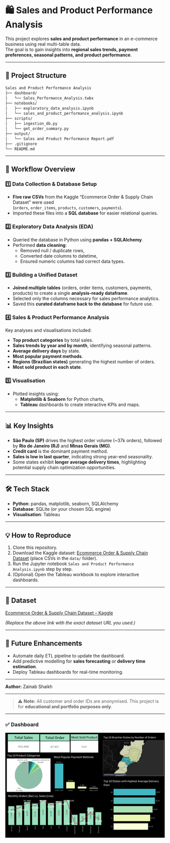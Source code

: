 # 🛍️ Sales and Product Performance Analysis

This project explores **sales and product performance** in an e-commerce business using real multi-table data.  
The goal is to gain insights into **regional sales trends, payment preferences, seasonal patterns, and product performance**.

---

## 📂 Project Structure

```
Sales and Product Performance Analysis
├── dashboard/
│   └── Sales_Performance_Analysis.twbx
├── notebooks/
│   ├── exploratory_data_analysis.ipynb
│   └── sales_and_product_performance_analysis.ipynb
├── scripts/
│   ├── ingestion_db.py
│   └── get_order_summary.py
├── output/
│   └── Sales and Product Performance Report.pdf
├── .gitignore
└── README.md
```

---

## 🚀 Workflow Overview

### 1️⃣ Data Collection & Database Setup

- **Five raw CSVs** from the Kaggle “Ecommerce Order & Supply Chain Dataset” were used  
  (`orders`, `order_items`, `products`, `customers`, `payments`).
- Imported these files into a **SQL database** for easier relational queries.

### 2️⃣ Exploratory Data Analysis (EDA)

- Queried the database in Python using **pandas + SQLAlchemy**.
- Performed **data cleaning**:
  - Removed null / duplicate rows,
  - Converted date columns to datetime,
  - Ensured numeric columns had correct data types.

### 3️⃣ Building a Unified Dataset

- **Joined multiple tables** (orders, order items, customers, payments, products) to create a single **analysis-ready dataframe**.
- Selected only the columns necessary for sales performance analytics.
- Saved this **curated dataframe back to the database** for future use.

### 4️⃣ Sales & Product Performance Analysis

Key analyses and visualisations included:

- **Top product categories** by total sales.
- **Sales trends by year and by month**, identifying seasonal patterns.
- **Average delivery days** by state.
- **Most popular payment methods**.
- **Regions (Brazilian states)** generating the highest number of orders.
- **Most sold product in each state**.

### 5️⃣ Visualisation

- Plotted insights using:
  - **Matplotlib & Seaborn** for Python charts,
  - **Tableau** dashboards to create interactive KPIs and maps.

---

## 📊 Key Insights

- **São Paulo (SP)** drives the highest order volume (~37k orders), followed by **Rio de Janeiro (RJ)** and **Minas Gerais (MG)**.
- **Credit card** is the dominant payment method.
- **Sales is low in last quarter**, indicating strong year-end seasonality.
- Some states exhibit **longer average delivery times**, highlighting potential supply chain optimization opportunities.

---

## 🛠️ Tech Stack

- **Python**: pandas, matplotlib, seaborn, SQLAlchemy
- **Database**: SQLite (or your chosen SQL engine)
- **Visualisation**: Tableau

---

## 💡 How to Reproduce

1. Clone this repository.
2. Download the Kaggle dataset: [Ecommerce Order & Supply Chain Dataset](https://www.kaggle.com/datasets/bytadit/ecommerce-order-dataset) (place CSVs in the `data/` folder).
3. Run the Jupyter notebook `Sales and Product Performance Analysis.ipynb` step by step.
4. (Optional) Open the Tableau workbook to explore interactive dashboards.

---

## 🔗 Dataset

[Ecommerce Order & Supply Chain Dataset – Kaggle](https://www.kaggle.com/)

_(Replace the above link with the exact dataset URL you used.)_

---

## 📌 Future Enhancements

- Automate daily ETL pipeline to update the dashboard.
- Add predictive modelling for **sales forecasting** or **delivery time estimation**.
- Deploy Tableau dashboards for real-time monitoring.

---

**Author:** Zainab Shaikh

---

> ⚠️ **Note:** All customer and order IDs are anonymised. This project is for **educational and portfolio purposes only**.

---

### ✅ Dashboard

![Dashboard Image](image/Dashboard.png)
